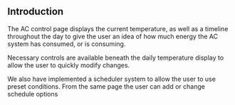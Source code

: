 ## Introduction

The AC control page displays the current temperature, as well as a timeline throughout the day to give the user an idea of how much energy the AC system has consumed, or is consuming.

Necessary controls are available beneath the daily temperature display to allow the user to quickly modify changes.

We also have implemented a scheduler system to allow the user to use preset conditions. From the same page the user can add or change schedule options